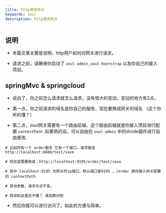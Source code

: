 ```yaml
---
title: http请求网关
keywords: soul
description: http请求网关
---
```



## 说明

* 本篇文章主要是说明，http用户如何对网关进行请求。

* 请求之前，请确保你启动了 `soul-admin` ,`soul-bootstrap` 以及你自己的接入项目。


## springMvc & springcloud

* 说白了，你之前怎么请求就怎么请求，没有很大的变动，变动的地方有2点。

* 第一点，你之前请求的域名是你自己的服务，现在要换成网关的域名 （这个你听的懂？）

* 第二点，soul网关需要有一个路由前缀，这个路由前缀就是你接入项目进行配置 `contextPath` ,如果熟的话，可以自由在 `soul-admin` 中的divide插件进行自由更改.
 
```
# 比如你有一个 order服务 它有一个接口，请求路径 http://localhost:8080/test/save

# 现在就需要换成：http://localhost:9195/order/test/save

# 其中 localhost:9195 为网关的ip端口，默认端口是9195 ，/order 是你接入网关配置的 contextPath

# 其他参数，请求方式不变。

# 我讲到这里还不懂？ 请加群问吧

```
* 然后你就可以进行访问了，如此的方便与简单。
